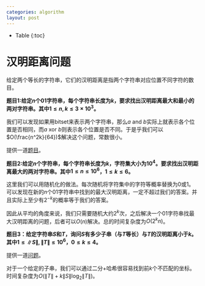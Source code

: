 ```yaml
---
categories: algorithm
layout: post
---
```


- Table
{:toc}

# 汉明距离问题

给定两个等长的字符串，它们的汉明距离是指两个字符串对应位置不同字符的数目。

**题目1:给定$n$个01字符串，每个字符串长度为$k$，要求找出汉明距离最大和最小的两对字符串。其中$1\leq n, k\leq 3\times 10^3$。**

我们可以发现如果用bitset来表示两个字符串，那么$a \text{ and } b$实际上就表示各个位置是否相同，而$a \text{ xor } b$则表示各个位置是否不同。于是乎我们可以$O(\frac{n^2k}{64})$解决这个问题，常数很小。

提供一道[题目](https://cses.fi/problemset/task/2136)。

**题目2:给定$n$个字符串，每个字符串长度为$k$，字符集大小为$10^4$。要求找出汉明距离最大的两对字符串。其中$1\leq n\leq 10^6$，$1\leq k\leq 6$。**

这里我们可以用随机化的做法。每次随机将字符集中的字符等概率替换为$0$或$1$。可以发现在新的$n$个01字符串中找到的最大汉明距离，一定不超过我们的答案。并且实际上至少有$2^{-k}$的概率等于我们的答案。

因此从平均的角度来说，我们只需要随机大约$2^k$次，之后解决一个01字符串找最大汉明距离的问题，后者可以$O(n)$解决。总的时间复杂度为$O(2^kn)$。

**题目3：给定字符串$S$和$T$，询问$S$有多少子串（与$T$等长）与$T$的汉明距离小于$k$。其中$1\leq \|S\|,\|T\| \leq 10^6$，$0\leq k\leq 4$。**

提供一道[问题](https://algo.codemarshal.org/contests/icpc-dhaka-19-preli/problems/A)。

对于一个给定的子串，我们可以通过二分+哈希很容易找到前$k$个不匹配的坐标。时间复杂度为$O(\|T\|+k\|S\|\log_2\|T\|)$。